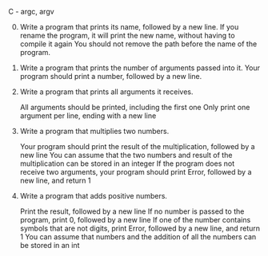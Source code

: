 C - argc, argv

0. Write a program that prints its name, followed by a new line.
	If you rename the program, it will print the new name, without having to compile it again
    	You should not remove the path before the name of the program.

1. Write a program that prints the number of arguments passed into it.
	 Your program should print a number, followed by a new line.

2. Write a program that prints all arguments it receives.

    All arguments should be printed, including the first one
    Only print one argument per line, ending with a new line

3. Write a program that multiplies two numbers.

    Your program should print the result of the multiplication, followed by a new line
    You can assume that the two numbers and result of the multiplication can be stored in an integer
    If the program does not receive two arguments, your program should print Error, followed by a new line, and return 1

4. Write a program that adds positive numbers.

    Print the result, followed by a new line
    If no number is passed to the program, print 0, followed by a new line
    If one of the number contains symbols that are not digits, print Error, followed by a new line, and return 1
    You can assume that numbers and the addition of all the numbers can be stored in an int



